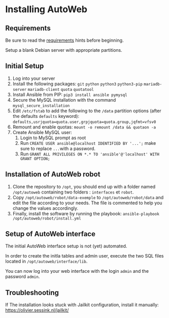 # Installing AutoWeb

## Requirements

Be sure to read the [requirements](/requirements) hints before beginning.

Setup a blank Debian server with appropriate partitions.

## Initial Setup

1. Log into your server
2. Install the following packages: `git` `python` `python3` `python3-pip`  `mariadb-server` `mariadb-client` `quota` `quotatool`
3. Install Ansible from PIP: `pip3 install ansible pymysql`
4. Secure the MySQL installation with the command `mysql_secure_installation`
5. Edit `/etc/fstab` to add the following to the `/data` partition options (after the defaults `defaults` keyword): `defaults,usrjquota=quota.user,grpjquota=quota.group,jqfmt=vfsv0`
6. Remount and enable quotas: `mount -o remount /data && quotaon -a`
7. Create Ansible MySQL user: 
   1. Login to MySQL prompt as root
   2. Run `CREATE USER ansible@localhost IDENTIFIED BY '...';` make sure to replace `...`with a password.
   3. Run `GRANT ALL PRIVILEGES ON *.* TO 'ansible'@'localhost' WITH GRANT OPTION;`

## Installation of AutoWeb robot

1. Clone the repository to `/opt`, you should end up with a folder named `/opt/autoweb` containing two folders : `interfaces` et `robot`.
2. Copy `/opt/autoweb/robot/data-exemple` to `/opt/autoweb/robot/data` and edit the file according to your needs. The file is commented to help you change the values accordingly.
3. Finally, install the software by running the playbook: `ansible-playbook /opt/autoweb/robot/install.yml`


## Setup of AutoWeb interface

The initial AutoWeb interface setup is not (yet) automated.

In order to create the initla tables and admin user, execute the two SQL files located in `/opt/autoweb/interface/lib`.

You can now log into your web interface with the login `admin` and the password `admin`.


## Troubleshooting

If The installation looks stuck with Jailkit configuration, install it manually: https://olivier.sessink.nl/jailkit/

